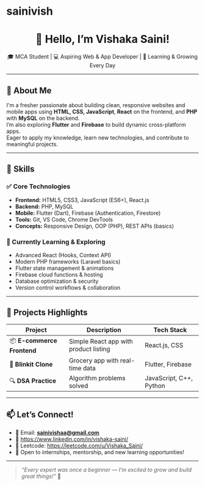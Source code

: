 # sainivish
<h1 align="center">👋 Hello, I’m Vishaka Saini!</h1>
<p align="center">
  🎓 MCA Student | 💻 Aspiring Web & App Developer | 🌱 Learning & Growing Every Day
</p>

---

## 🌟 About Me  
I'm a fresher passionate about building clean, responsive websites and mobile apps using **HTML, CSS, JavaScript**, **React** on the frontend, and **PHP** with **MySQL** on the backend.  
I’m also exploring **Flutter** and **Firebase** to build dynamic cross-platform apps.  
Eager to apply my knowledge, learn new technologies, and contribute to meaningful projects.

---

## 🧰 Skills

### ✅ Core Technologies  
- **Frontend:** HTML5, CSS3, JavaScript (ES6+), React.js  
- **Backend:** PHP, MySQL  
- **Mobile:** Flutter (Dart), Firebase (Authentication, Firestore)  
- **Tools:** Git, VS Code, Chrome DevTools  
- **Concepts:** Responsive Design, OOP (PHP), REST APIs (basics)  

### 🌱 Currently Learning & Exploring  
- Advanced React (Hooks, Context API)  
- Modern PHP frameworks (Laravel basics)  
- Flutter state management & animations  
- Firebase cloud functions & hosting  
- Database optimization & security  
- Version control workflows & collaboration  

---

## 🚀 Projects Highlights

| Project | Description | Tech Stack |
|---------|-------------|------------|
| 📦 **E-commerce Frontend** | Simple React app with product listing | React.js, CSS |
| 📱 **Blinkit Clone** | Grocery app with real-time data | Flutter, Firebase |
| 🔍 **DSA Practice** | Algorithm problems solved | JavaScript, C++, Python |

---

## 📫 Let’s Connect!  
- 📧 Email: **sainivishaa@gmail.com**  
- 💼 https://www.linkedin.com/in/vishaka-saini/
- 💼 Leetcode: https://leetcode.com/u/Vishaka_Saini/
- 🚀 Open to internships, mentorship, and new learning opportunities!

---

> _“Every expert was once a beginner — I’m excited to grow and build great things!”_ 🚀

